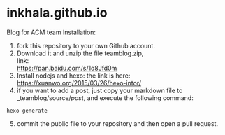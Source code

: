 # inkhala.github.io
Blog for ACM team
Installation:  
1. fork this repository to your own Github account.  
2. Download it and unzip the file teamblog.zip,  
link:  
https://pan.baidu.com/s/1o8Jfd0m  
3. Install nodejs and hexo: the link is here: https://xuanwo.org/2015/03/26/hexo-intor/  
4. if you want to add a post, just copy your markdown file to  _teamblog/source/_post_, and execute the following command:   
```
hexo generate
```  
5. commit the public file to your repository and then open a pull request.  
